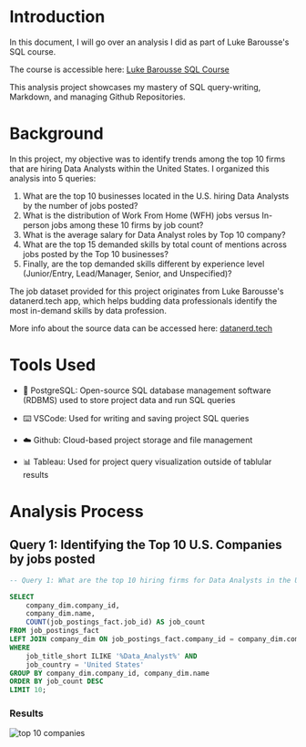 # Introduction

In this document, I will go over an analysis I did as part of Luke Barousse's SQL course. 

The course is accessible here: [Luke Barousse SQL Course](https://www.lukebarousse.com/sql)

This analysis project showcases my mastery of SQL query-writing, Markdown, and managing Github Repositories.

# Background

In this project, my objective was to identify trends among the top 10 firms that are hiring Data Analysts within the United States. I organized this analysis into 5 queries:

1. What are the top 10 businesses located in the U.S. hiring Data Analysts by the number of jobs posted?
2. What is the distribution of Work From Home (WFH) jobs versus In-person jobs among these 10 firms by job count?
3. What is the average salary for Data Analyst roles by Top 10 company?  
4. What are the top 15 demanded skills by total count of mentions across jobs posted by the Top 10 businesses?
5. Finally, are the top demanded skills different by experience level (Junior/Entry, Lead/Manager, Senior, and Unspecified)?

The job dataset provided for this project originates from Luke Barousse's datanerd.tech app, which helps budding data professionals identify the most in-demand skills by data profession. 

More info about the source data can be accessed here: [datanerd.tech](https://datanerd.tech/About)

# Tools Used

* 📁 PostgreSQL: Open-source SQL database management software (RDBMS) used to store project data and run SQL queries

* ⌨️ VSCode: Used for writing and saving project SQL queries

* ☁️ Github: Cloud-based project storage and file management

* 📊 Tableau: Used for project query visualization outside of tablular results

# Analysis Process

## Query 1: Identifying the Top 10 U.S. Companies by jobs posted

```sql
-- Query 1: What are the top 10 hiring firms for Data Analysts in the US? 

SELECT 
    company_dim.company_id, 
    company_dim.name, 
    COUNT(job_postings_fact.job_id) AS job_count
FROM job_postings_fact
LEFT JOIN company_dim ON job_postings_fact.company_id = company_dim.company_id
WHERE 
    job_title_short ILIKE '%Data_Analyst%' AND
    job_country = 'United States'
GROUP BY company_dim.company_id, company_dim.name
ORDER BY job_count DESC
LIMIT 10;
```
### Results

![top 10 companies](assets/top10_us_analyst_companies.png)






